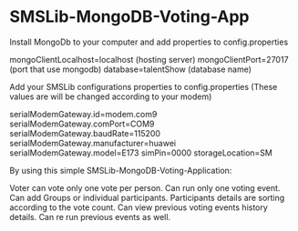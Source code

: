 # SMSLib-MongoDB-Voting-App

Install MongoDb to your computer and add properties to config.properties

mongoClientLocalhost=localhost (hosting server)
mongoClientPort=27017 (port that use mongodb)
database=talentShow (database name)

Add your SMSLib configurations properties to config.properties
(These values are will be changed according to your modem)

serialModemGateway.id=modem.com9
serialModemGateway.comPort=COM9
serialModemGateway.baudRate=115200
serialModemGateway.manufacturer=huawei
serialModemGateway.model=E173
simPin=0000
storageLocation=SM

By using this simple SMSLib-MongoDB-Voting-Application:

Voter can vote only one vote per person.
Can run only one voting event.
Can add Groups or individual participants.
Participants details are sorting according to the vote count.
Can view previous voting events history details.
Can re run previous events as well.

